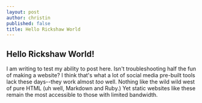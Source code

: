 ```yaml
---
layout: post
author: christin
published: false
title: Hello Rickshaw World
---
```

## Hello Rickshaw World!

I am writing to test my ability to post here. Isn't troubleshooting half the fun of making a website? I think that's what a lot of social media pre-built tools lack these days--they work almost _too_ well. Nothing like the wild wild west of pure HTML (uh well, Markdown and Ruby.) Yet static websites like these remain the most accessible to those with limited bandwidth.